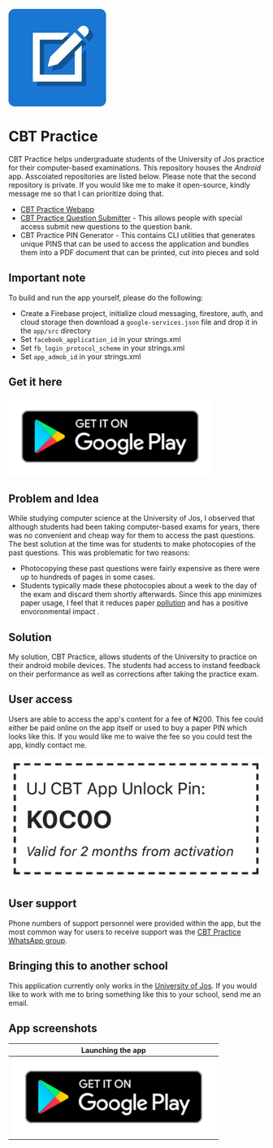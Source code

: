 ![](./assets/cbt-practice-logo.jpg)

# CBT Practice
CBT Practice helps undergraduate students of the University of Jos practice for their computer-based examinations. This repository houses the *Android* app. Asscoiated repositories are listed below. Please note that the second repository is private. If you would like me to make it open-source, kindly message me so that I can prioritize doing that.
* [CBT Practice Webapp](https://github.com/okibeogezi/cbt-practice-web)
* [CBT Practice Question Submitter](https://github.com/okibeogezi/cbt-practice-question-submitter) - This allows people with special access submit new questions to the question bank.
* CBT Practice PIN Generator - This contains CLI utilities that generates unique PINS that can be used to access the application and bundles them into a PDF document that can be printed, cut into pieces and sold

## Important note
To build and run the app yourself, please do the following:
* Create a Firebase project, initialize cloud messaging, firestore, auth, and cloud storage then download a `google-services.json` file and drop it in the `app/src` directory
* Set `facebook_application_id` in your strings.xml
* Set `fb_login_protocol_scheme` in your strings.xml
* Set `app_admob_id` in your strings.xml

## Get it here
[<img src="./assets/google-play.svg" width="400">](https://play.google.com/store/apps/details?id=com.makerloom.ujcbt&hl=en_US)

## Problem and Idea
While studying computer science at the University of Jos, I observed that although students had been taking computer-based exams for years, there was no convenient and cheap way for them to access the past questions. The best solution at the time was for students to make photocopies of the past questions. This was problematic for two reasons:
* Photocopying these past questions were fairly expensive as there were up to hundreds of pages in some cases.
* Students typically made these photocopies about a week to the day of the exam and discard them shortly afterwards. Since this app minimizes paper usage, I feel that it reduces paper [pollution](https://en.wikipedia.org/wiki/Environmental_impact_of_paper) and has a positive envoronmental impact .

## Solution
My solution, CBT Practice, allows students of the University to practice on their android mobile devices. The students had access to instand feedback on their performance as well as corrections after taking the practice exam.

## User access
Users are able to access the app's content for a fee of ₦200. This fee could either be paid online on the app itself or used to buy a paper PIN which looks like this.
If you would like me to waive the fee so you could test the app, kindly contact me.

![](./assets/sample-paper-pin.png)

## User support
Phone numbers of support personnel were provided within the app, but the most common way for users to receive support was the [CBT Practice WhatsApp group](https://chat.whatsapp.com/I9aDaWoaxydJJxcu9f7sQv).

## Bringing this to another school
This application currently only works in the [University of Jos](https://www.unijos.edu.ng/). If you would like to work with me to bring something like this to your school, send me an email.

## App screenshots
|Launching the app
|-----------------
|<img src="./assets/google-play.svg" width="400">
